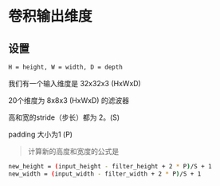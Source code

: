 # 卷积输出维度

## 设置

```bash
H = height, W = width, D = depth
```

我们有一个输入维度是 32x32x3 (HxWxD)

20个维度为 8x8x3 (HxWxD) 的滤波器

高和宽的stride（步长）都为 2。(S)

padding 大小为1 (P)

>计算新的高度和宽度的公式是

```bash
new_height = (input_height - filter_height + 2 * P)/S + 1
new_width = (input_width - filter_width + 2 * P)/S + 1
```
